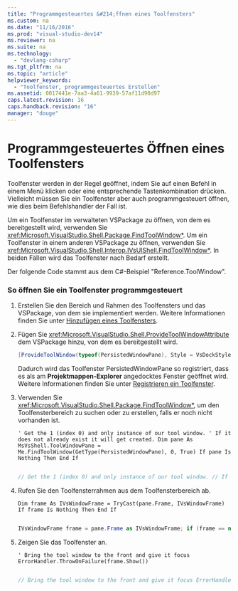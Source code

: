 ```yaml
---
title: "Programmgesteuertes &#214;ffnen eines Toolfensters"
ms.custom: na
ms.date: "11/16/2016"
ms.prod: "visual-studio-dev14"
ms.reviewer: na
ms.suite: na
ms.technology: 
  - "devlang-csharp"
ms.tgt_pltfrm: na
ms.topic: "article"
helpviewer_keywords: 
  - "Toolfenster, programmgesteuertes Erstellen"
ms.assetid: 0017441e-7aa3-4a61-9939-57af11d90d97
caps.latest.revision: 16
caps.handback.revision: "16"
manager: "douge"
---
```

# Programmgesteuertes &#214;ffnen eines Toolfensters
Toolfenster werden in der Regel geöffnet, indem Sie auf einen Befehl in einem Menü klicken oder eine entsprechende Tastenkombination drücken. Vielleicht müssen Sie ein Toolfenster aber auch programmgesteuert öffnen, wie dies beim Befehlshandler der Fall ist.  
  
 Um ein Toolfenster im verwalteten VSPackage zu öffnen, von dem es bereitgestellt wird, verwenden Sie <xref:Microsoft.VisualStudio.Shell.Package.FindToolWindow*>. Um ein Toolfenster in einem anderen VSPackage zu öffnen, verwenden Sie <xref:Microsoft.VisualStudio.Shell.Interop.IVsUIShell.FindToolWindow*>. In beiden Fällen wird das Toolfenster nach Bedarf erstellt.  
  
 Der folgende Code stammt aus dem C\#\-Beispiel "Reference.ToolWindow".  
  
### So öffnen Sie ein Toolfenster programmgesteuert  
  
1.  Erstellen Sie den Bereich und Rahmen des Toolfensters und das VSPackage, von dem sie implementiert werden. Weitere Informationen finden Sie unter [Hinzufügen eines Toolfensters](../Topic/Adding%20a%20Tool%20Window.md).  
  
2.  Fügen Sie <xref:Microsoft.VisualStudio.Shell.ProvideToolWindowAttribute> dem VSPackage hinzu, von dem es bereitgestellt wird.  
  
    ```c#  
    [ProvideToolWindow(typeof(PersistedWindowPane), Style = VsDockStyle.Tabbed, Window = "3ae79031-e1bc-11d0-8f78-00a0c9110057")] [ProvideMenuResource(1000, 1)] [MsVsShell.DefaultRegistryRoot(@"Software\Microsoft\VisualStudio\8.0Exp")] [PackageRegistration(UseManagedResourcesOnly = true)] [Guid("01069CDD-95CE-4620-AC21-DDFF6C57F012")] // your package will have a different GUID public class PackageToolWindow : Package {  
    ```  
  
     Dadurch wird das Toolfenster PersistedWindowPane so registriert, dass es als am **Projektmappen\-Explorer** angedocktes Fenster geöffnet wird. Weitere Informationen finden Sie unter [Registrieren ein Toolfenster](../Topic/Registering%20a%20Tool%20Window.md).  
  
3.  Verwenden Sie <xref:Microsoft.VisualStudio.Shell.Package.FindToolWindow*>, um den Toolfensterbereich zu suchen oder zu erstellen, falls er noch nicht vorhanden ist.  
  
    ```vb#  
    ' Get the 1 (index 0) and only instance of our tool window. ' If it does not already exist it will get created. Dim pane As MsVsShell.ToolWindowPane = Me.FindToolWindow(GetType(PersistedWindowPane), 0, True) If pane Is Nothing Then End If  
  
    ```  
  
    ```c#  
    // Get the 1 (index 0) and only instance of our tool window. // If it does not already exist it will get created. MsVsShell.ToolWindowPane pane =     this.FindToolWindow(typeof(PersistedWindowPane), 0, true); if (pane == null) {  
    ```  
  
4.  Rufen Sie den Toolfensterrahmen aus dem Toolfensterbereich ab.  
  
    ```vb#  
    Dim frame As IVsWindowFrame = TryCast(pane.Frame, IVsWindowFrame) If frame Is Nothing Then End If  
  
    ```  
  
    ```c#  
    IVsWindowFrame frame = pane.Frame as IVsWindowFrame; if (frame == null) {  
    ```  
  
5.  Zeigen Sie das Toolfenster an.  
  
    ```vb#  
    ' Bring the tool window to the front and give it focus ErrorHandler.ThrowOnFailure(frame.Show())  
  
    ```  
  
    ```c#  
    // Bring the tool window to the front and give it focus ErrorHandler.ThrowOnFailure(frame.Show());  
    ```